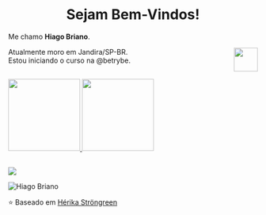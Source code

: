 <h1 align="center"> Sejam Bem-Vindos! </h1>

<p align="left" >
Me chamo <b> Hiago Briano</b>.
</p>
<a href="https://www.linkedin.com/in/hiago-briano/" target="_blank">
  <img align="right" src="https://i.ibb.co/Kx2GSrT/linkedin.png" width="48px" height="48px">
</a>
<p align="left" >
Atualmente moro em Jandira/SP-BR.<br />
Estou iniciando o curso na @betrybe</b>.
</p>
 
 ## 
 
 
 <div>

  <a href="https://github.com/rafaballerini">

  <img height="145em" src="https://github-readme-stats.vercel.app/api?username=hiagobriano&show_icons=true&&theme=graywhite&title_color=268bd2&include_all_commits=true&count_private=true"/>

  <img height="145em" src="https://github-readme-stats.vercel.app/api/top-langs/?username=hiagobriano&layout=compact&langs_count=7&&theme=graywhite&title_color=268bd2"/>

</div>

<!--
 <p>
  <img height="150px" src="https://github-readme-stats.vercel.app/api/top-langs/?username=HiagoBriano&layout=compact&theme=graywhite&title_color=268bd2" alt="Hiago Briano" />
</p>
<p>&nbsp;
  <img height="150px" src="https://github-readme-stats.vercel.app/api?username=HiagoBriano&count_private=true&show_icons=true&theme=graywhite&icon_color=268bd2&title_color=268bd2" alt="Hiago Briano" />
</p>
-->
## 
 
<div> 
<a href = "mailto:hiago.artist@hotmail.com"><img src="https://img.shields.io/badge/Microsoft_Outlook-0078D4?style=for-the-badge&logo=microsoft-outlook&logoColor=white" target="_blank"></a>
</div>
<p align="left"> <img src="https://komarev.com/ghpvc/?username=HiagoBriano" alt="Hiago Briano" /> </p>

⭐️ Baseado em [Hérika Ströngreen](https://github.com/Strongreen)




<!--

<a href="https://www.linkedin.com/in/hiago-briano/" target="_blank"><img src="https://img.shields.io/badge/-LinkedIn-%230077B5?style=for-the-badge&logo=linkedin&logoColor=white" target="_blank"></a>

-->
